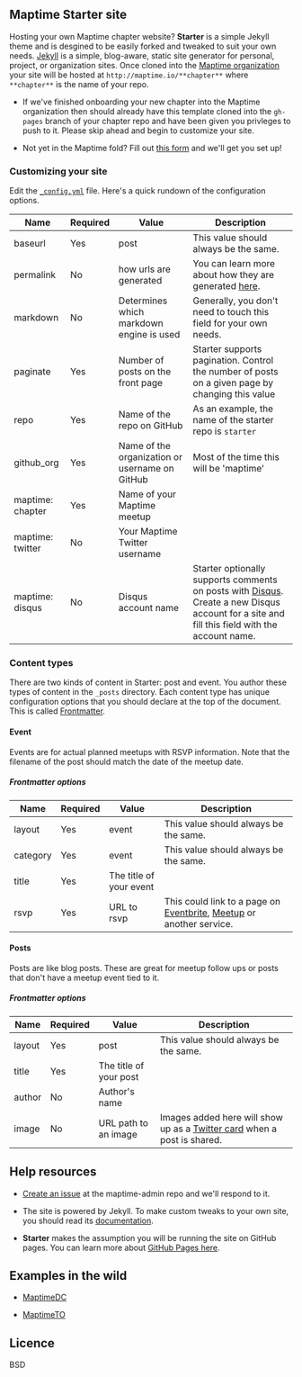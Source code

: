 ## Maptime Starter site

Hosting your own Maptime chapter website? **Starter** is a simple Jekyll theme and is desgined to be easily forked and tweaked to suit your own needs. [Jekyll](http://jekyllrb.com/) is a simple, blog-aware, static site generator for personal, project, or organization sites.  Once cloned into the [Maptime organization](https://github.com/maptime) your site will be hosted at `http://maptime.io/**chapter**` where `**chapter**` is the name of your repo.

* If we've finished onboarding your new chapter into the Maptime organization then should already have this template cloned into the `gh-pages` branch of your chapter repo and have been given you privleges to push to it.  Please skip ahead and begin to customize your site.  

* Not yet in the Maptime fold?  Fill out [this form](http://maptime.io/start/#start-form) and we'll get you set up!  

### Customizing your site

Edit the [`_config.yml`](_config.yml) file. Here's a quick rundown of the configuration options.  

| Name | Required | Value | Description |
| --- | --- | --- | --- |
| baseurl | Yes | post | This value should always be the same. |
| permalink | No | how urls are generated | You can learn more about how they are generated [here](http://jekyllrb.com/docs/permalinks/). |
| markdown | No | Determines which markdown engine is used | Generally, you don't need to touch this field for your own needs. |
| paginate | Yes | Number of posts on the front page | Starter supports pagination. Control the number of posts on a given page by changing this value |
| repo | Yes | Name of the repo on GitHub | As an example, the name of the starter repo is `starter` |
| github_org | Yes | Name of the organization or username on GitHub | Most of the time this will be 'maptime' |
| maptime: chapter | Yes | Name of your Maptime meetup | |
| maptime: twitter | No | Your Maptime Twitter username | |
| maptime: disqus | No | Disqus account name | Starter optionally supports comments on posts with [Disqus](http://disqus.com). Create a new Disqus account for a site and fill this field with the account name. |

### Content types

There are two kinds of content in Starter: post and event. You author these types of content in the `_posts` directory. Each content type has unique configuration options that you should declare at the top of the document. This is called [Frontmatter](http://jekyllrb.com/docs/frontmatter/).

#### Event
Events are for actual planned meetups with RSVP information. Note that the filename of the post should match the date of the meetup date.

##### Frontmatter options

| Name | Required | Value | Description |
| --- | --- | --- | --- |
| layout | Yes | event | This value should always be the same. |
| category | Yes | event | This value should always be the same. |
| title | Yes | The title of your event | |
| rsvp | Yes | URL to rsvp | This could link to a page on [Eventbrite](http://eventbrite.com), [Meetup](http://meetup.com) or another service. |

#### Posts

Posts are like blog posts. These are great for meetup follow ups or posts that don't have a meetup event tied to it.

##### Frontmatter options

| Name | Required | Value | Description |
| --- | --- | --- | --- |
| layout | Yes | post | This value should always be the same. |
| title | Yes | The title of your post | |
| author | No | Author's name | |
| image | No | URL path to an image | Images added here will show up as a [Twitter card](https://dev.twitter.com/docs/cards) when a post is shared. |

## Help resources

- [Create an issue](https://github.com/maptime/maptime-admin/issues) at the maptime-admin repo and we'll respond to it.

- The site is powered by Jekyll. To make custom tweaks to your own site, you should read its [documentation](http://jekyllrb.com/docs/home/).

- **Starter** makes the assumption you will be running the site on GitHub pages. You can learn more about [GitHub Pages here](https://guides.github.com/features/pages/).

## Examples in the wild

- [MaptimeDC](http://maptime.io/dc)

- [MaptimeTO](http://maptime.io/toronto)

## Licence

BSD
